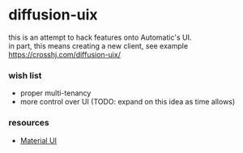 # diffusion-uix
 
this is an attempt to hack features onto Automatic's UI.   
in part, this means creating a new client, see example https://crosshj.com/diffusion-uix/

### wish list
- proper multi-tenancy
- more control over UI (TODO: expand on this idea as time allows)

### resources
- [Material UI](https://mui.com/material-ui/)

